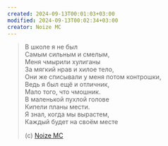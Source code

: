 ```yaml
---
created: 2024-09-13T00:01:03+03:00
modified: 2024-09-13T00:02:34+03:00
creator: Noize MC
---
```


> В школе я не был  
Самым сильным и смелым,  
Меня чмырили хулиганы  
За мягкий нрав и хилое тело,  
Они же списывали у меня потом контрошки,  
Ведь я был ещё и отличник,  
Мало того, что чмошник.  
В маленькой пухлой голове  
Кипели планы мести.  
Я знал, когда мы вырастем,  
Каждый будет на своём месте
> 
> (c) [Noize MC](https://neolurk.org/wiki/Noize_MC)
